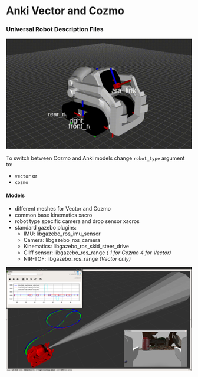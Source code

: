 # Anki Vector and Cozmo #
### Universal Robot Description Files ###

![](doc/cozmo.gif)

To switch between Cozmo and Anki models change `robot_type` argument to:
* `vector` or
* `cozmo`

#### Models ####

- different meshes for Vector and Cozmo
- common base kinematics xacro
- robot type specific camera and drop sensor xacros
- standard gazebo plugins:
  - IMU: libgazebo_ros_imu_sensor
  - Camera: libgazebo_ros_camera
  - Kinematics: libgazebo_ros_skid_steer_drive
  - Cliff sensor: libgazebo_ros_range _( 1 for Cozmo 4 for Vector)_
  - NIR-TOF: libgazebo_ros_range _(Vector only)_

<img src="doc/rviz.png">
